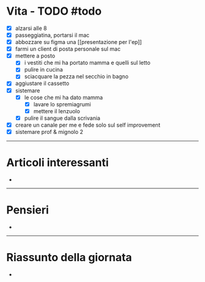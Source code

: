 # Vita - TODO #todo 
- [x] alzarsi alle 8
- [x] passeggiatina, portarsi il mac
- [x] abbozzare su figma una [[presentazione per l'ep]]
- [x] farmi un client di posta personale sul mac
- [x] mettere a posto
    - [x] i vestiti che mi ha portato mamma e quelli sul letto
    - [x] pulire in cucina
    - [x] sciacquare la pezza nel secchio in bagno
- [x] aggiustare il cassetto
- [x] sistemare
    - [x] le cose che mi ha dato mamma
        - [x] lavare lo spremiagrumi
        - [x] mettere il lenzuolo
    - [x] pulire il sangue dalla scrivania
- [x] creare un canale per me e fede solo sul self improvement
- [x] sistemare prof & mignolo 2

---

# Articoli interessanti
- 

---

# Pensieri
- 

---

# Riassunto della giornata
- 